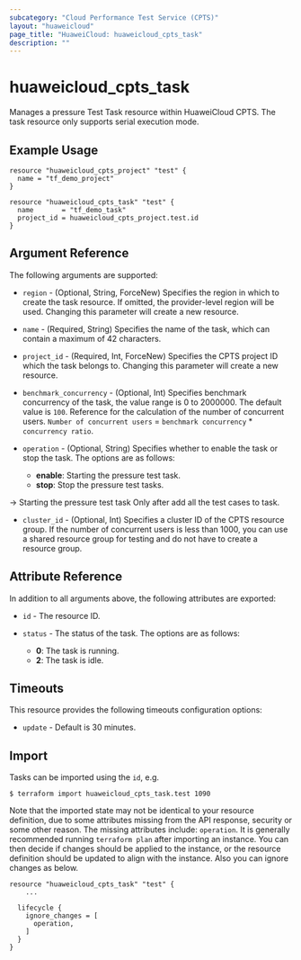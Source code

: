 ```yaml
---
subcategory: "Cloud Performance Test Service (CPTS)"
layout: "huaweicloud"
page_title: "HuaweiCloud: huaweicloud_cpts_task"
description: ""
---
```


# huaweicloud_cpts_task

Manages a pressure Test Task resource within HuaweiCloud CPTS.
The task resource only supports serial execution mode.

## Example Usage

```hcl
resource "huaweicloud_cpts_project" "test" {
  name = "tf_demo_project"
}

resource "huaweicloud_cpts_task" "test" {
  name       = "tf_demo_task"
  project_id = huaweicloud_cpts_project.test.id
}
```

## Argument Reference

The following arguments are supported:

* `region` - (Optional, String, ForceNew) Specifies the region in which to create the task resource. If omitted, the
  provider-level region will be used. Changing this parameter will create a new resource.

* `name` - (Required, String) Specifies the name of the task, which can contain a maximum of 42 characters.

* `project_id` - (Required, Int, ForceNew) Specifies the CPTS project ID which the task belongs to.
  Changing this parameter will create a new resource.

* `benchmark_concurrency` - (Optional, Int) Specifies benchmark concurrency of the task, the value range is 0 to
  2000000. The default value is `100`. Reference for the calculation of the number of concurrent users.
  `Number of concurrent users` = `benchmark concurrency` * `concurrency ratio`.

* `operation` - (Optional, String) Specifies whether to enable the task or stop the task. The options are as follows:
  + **enable**: Starting the pressure test task.
  + **stop**: Stop the pressure test tasks.

 -> Starting the pressure test task Only after add all the test cases to task.

* `cluster_id` - (Optional, Int) Specifies a cluster ID of the CPTS resource group. If the number of concurrent users
  is less than 1000, you can use a shared resource group for testing and do not have to create a resource group.

## Attribute Reference

In addition to all arguments above, the following attributes are exported:

* `id` - The resource ID.

* `status` - The status of the task. The options are as follows:
  + **0**: The task is running.
  + **2**: The task is idle.

## Timeouts

This resource provides the following timeouts configuration options:

* `update` - Default is 30 minutes.

## Import

Tasks can be imported using the `id`, e.g.

```
$ terraform import huaweicloud_cpts_task.test 1090
```

Note that the imported state may not be identical to your resource definition, due to some attributes missing from the
API response, security or some other reason. The missing attributes include: `operation`.
It is generally recommended running `terraform plan` after importing an instance.
You can then decide if changes should be applied to the instance, or the resource definition should be updated to
align with the instance. Also you can ignore changes as below.

```
resource "huaweicloud_cpts_task" "test" {
    ...

  lifecycle {
    ignore_changes = [
      operation,
    ]
  }
}
```
